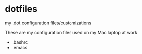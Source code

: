 # dotfiles

my .dot configuration files/customizations

These are my configuration files used on my Mac laptop at work

- .bashrc
- .emacs
